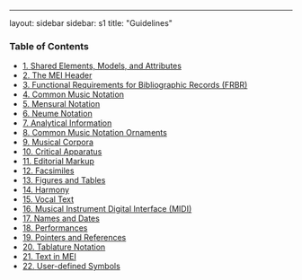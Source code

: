 ---
layout: sidebar
sidebar: s1
title: "Guidelines"
<div>
   <h3 class="widget-title">Table of Contents</h3>
   <div class="textwidget">
      <ul class="guidelinesList">
         <li>
            <a class="module" href="/v3/guidelines/shared">
               <span class="no">1.</span>
               <span class="title">Shared Elements, Models, and Attributes</span>
            </a>
         </li>
         <li>
            <a class="module" href="/v3/guidelines/header">
               <span class="no">2.</span>
               <span class="title">The MEI Header</span>
            </a>
         </li>
         <li>
            <a class="module" href="/v3/guidelines/FRBR">
               <span class="no">3.</span>
               <span class="title">Functional Requirements for Bibliographic Records (FRBR)</span>
            </a>
         </li>
         <li>
            <a class="module" href="/v3/guidelines/cmn">
               <span class="no">4.</span>
               <span class="title">Common Music Notation</span>
            </a>
         </li>
         <li>
            <a class="module" href="/v3/guidelines/mensural">
               <span class="no">5.</span>
               <span class="title">Mensural Notation</span>
            </a>
         </li>
         <li>
            <a class="module" href="/v3/guidelines/neumes">
               <span class="no">6.</span>
               <span class="title">Neume Notation</span>
            </a>
         </li>
         <li>
            <a class="module" href="/v3/guidelines/analysis">
               <span class="no">7.</span>
               <span class="title">Analytical Information</span>
            </a>
         </li>
         <li>
            <a class="module" href="/v3/guidelines/cmnOrnaments">
               <span class="no">8.</span>
               <span class="title">Common Music Notation Ornaments</span>
            </a>
         </li>
         <li>
            <a class="module" href="/v3/guidelines/corpus">
               <span class="no">9.</span>
               <span class="title">Musical Corpora</span>
            </a>
         </li>
         <li>
            <a class="module" href="/v3/guidelines/critApp">
               <span class="no">10.</span>
               <span class="title">Critical Apparatus</span>
            </a>
         </li>
         <li>
            <a class="module" href="/v3/guidelines/editTrans">
               <span class="no">11.</span>
               <span class="title">Editorial Markup</span>
            </a>
         </li>
         <li>
            <a class="module" href="/v3/guidelines/facsimiles">
               <span class="no">12.</span>
               <span class="title">Facsimiles</span>
            </a>
         </li>
         <li>
            <a class="module" href="/v3/guidelines/figTable">
               <span class="no">13.</span>
               <span class="title">Figures and Tables</span>
            </a>
         </li>
         <li>
            <a class="module" href="/v3/guidelines/harmony">
               <span class="no">14.</span>
               <span class="title">Harmony</span>
            </a>
         </li>
         <li>
            <a class="module" href="/v3/guidelines/lyricsDesc">
               <span class="no">15.</span>
               <span class="title">Vocal Text</span>
            </a>
         </li>
         <li>
            <a class="module" href="/v3/guidelines/midiGuidelines">
               <span class="no">16.</span>
               <span class="title">Musical Instrument Digital Interface (MIDI)</span>
            </a>
         </li>
         <li>
            <a class="module" href="/v3/guidelines/namesDates">
               <span class="no">17.</span>
               <span class="title">Names and Dates</span>
            </a>
         </li>
         <li>
            <a class="module" href="/v3/guidelines/performances">
               <span class="no">18.</span>
               <span class="title">Performances</span>
            </a>
         </li>
         <li>
            <a class="module" href="/v3/guidelines/ptrRef">
               <span class="no">19.</span>
               <span class="title">Pointers and References</span>
            </a>
         </li>
         <li>
            <a class="module" href="/v3/guidelines/tablature">
               <span class="no">20.</span>
               <span class="title">Tablature Notation</span>
            </a>
         </li>
         <li>
            <a class="module" href="/v3/guidelines/text">
               <span class="no">21.</span>
               <span class="title">Text in MEI</span>
            </a>
         </li>
         <li>
            <a class="module" href="/v3/guidelines/userSymbols">
               <span class="no">22.</span>
               <span class="title">User-defined Symbols</span>
            </a>
         </li>
      </ul>
   </div>
</div>